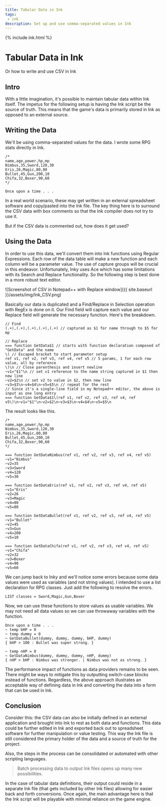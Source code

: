 ```yaml
---
title: Tabular Data in Ink
tags: 
 - ink
description: Set up and use comma-separated values in Ink
---
```


{% include ink.html %}

# Tabular Data in Ink
Or how to write and use CSV in Ink  

## Intro
With a little imagination, it's possible to maintain tabular data within Ink itself. The impetus for the following setup is having the Ink script be the source of truth. This means that the game's data is primarily stored in Ink as opposed to an external source. 

## Writing the Data
We'll be using comma-separated values for the data. I wrote some RPG stats directly in Ink.

```ink
/*
name,age,power,hp,mp
Nimbus,35,Sword,120,30
Eris,26,Magic,80,80
Bullet,45,Gun,200,10
Chifa,32,Boxer,90,60
*/

Once upon a time . . . 
```

In a real world scenario, these may get written in an external spreadsheet software and copy/pasted into the Ink file. The key thing here is to surround the CSV data with box comments so that the Ink compiler does not try to use it. 

But if the CSV data is commented out, how does it get used?

## Using the Data
In order to use this data, we'll convert them into Ink functions using Regular Expressions. Each row of the data table will make a new function and each column will be a parameter value. The use of capture groups will be crucial in this endeavor. Unfortunately, Inky uses Ace which has some limitations with its Search and Replace functionality. So the following step is best done in a more robust text editor. 

![Screenshot of CSV in Notepad++ with Replace window]({{ site.baseurl }}/assets/img/Ink_CSV.png)

Basically our data is duplicated and a Find/Replace in Selection operation with RegEx is done on it. Our Find field will capture each value and our Replace field will generate the necessary function. Here's the breakdown.

```
// Find
(.+),(.+),(.+),(.+),(.+) // captured as $1 for name through to $5 for mp

// Replace
=== function GetData$1 // starts with function declaration composed of "GetData" and the name
\( // Escaped bracket to start parameter setup
ref v1, ref v2, ref v3, ref v4, ref v5 // 5 params, 1 for each row value, all by reference
\)\n // Close parenthesis and insert newline
~v1="$1"\n // set v1 reference to the name string captured in $1 then new line
~v2=$2\n // set v2 to value in $2, then new line
~v3=$3\n~v4=$4\n~v5=$5\n // repeat for the rest
// Since it's a single-line field in my Notepad++ editor, the above is input as one long entry
=== function GetData$1\(ref v1, ref v2, ref v3, ref v4, ref v5\)\n~v1="$1"\n~v2=$2\n~v3=$3\n~v4=$4\n~v5=$5\n
```

The result looks like this.

```ink
/*
name,age,power,hp,mp
Nimbus,35,Sword,120,30
Eris,26,Magic,80,80
Bullet,45,Gun,200,10
Chifa,32,Boxer,90,60
*/

=== function GetDataNimbus(ref v1, ref v2, ref v3, ref v4, ref v5)
~v1="Nimbus"
~v2=35
~v3=Sword
~v4=120
~v5=30

=== function GetDataEris(ref v1, ref v2, ref v3, ref v4, ref v5)
~v1="Eris"
~v2=26
~v3=Magic
~v4=80
~v5=80

=== function GetDataBullet(ref v1, ref v2, ref v3, ref v4, ref v5)
~v1="Bullet"
~v2=45
~v3=Gun
~v4=200
~v5=10

=== function GetDataChifa(ref v1, ref v2, ref v3, ref v4, ref v5)
~v1="Chifa"
~v2=32
~v3=Boxer
~v4=90
~v5=60
```

We can jump back to Inky and we'll notice some errors because some data values were used as variables (and not string values). I intended to use a list declaration for RPG classes. Just add the following to resolve the errors.

```ink
LIST classes = Sword,Magic,Gun,Boxer
```

Now, we can use these functions to store values as usable variables. We may not need all data values so we can use throwaway variables with the function.

```ink
Once upon a time . . . 
~ temp bHP = 0
~ temp dummy = 0
~ GetDataBullet(dummy, dummy, dummy, bHP, dummy)
{ bHP > 100 : Bullet was super strong. }

~ temp nHP = 0
~ GetDataNimbus(dummy, dummy, dummy, nHP, dummy)
{ nHP > bHP : Nimbus was stronger. | Nimbus was not as strong. }
```

The performance impact of functions as data providers remains to be seen. There might be ways to mitigate this by outputting switch-case blocks instead of functions. Regardless, the above approach illustrates an acceptable way of defining data in Ink and converting the data into a form that can be used in Ink. 

## Conclusion
Consider this: the CSV data can also be initially defined in an external application and brought into Ink to rest as both data and functions. This data could be further edited in Ink and exported back out to spreadsheet software for further manipulation or value testing. This way the Ink file is still considered the primary holder of the data and a source of truth for the project. 

Also, the steps in the process can be consolidated or automated with other scripting languages. 

> Batch processing data to output Ink files opens up many new possibilities. 

In the case of tabular data definitions, their output could reside in a separate Ink file (that gets included by other Ink files) allowing for easier back and forth conversions. Once again, the main advantage here is that the Ink script will be playable with minimal reliance on the game engine. 